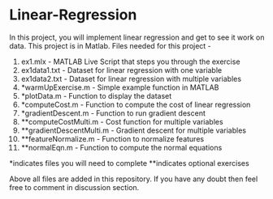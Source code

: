 # Linear-Regression

In this project, you will implement linear regression and get to see it work on data.
This project is in Matlab.
Files needed for this project -

1. ex1.mlx - MATLAB Live Script that steps you through the exercise
2. ex1data1.txt - Dataset for linear regression with one variable
3. ex1data2.txt - Dataset for linear regression with multiple variables
4. *warmUpExercise.m - Simple example function in MATLAB
5. *plotData.m - Function to display the dataset
6. *computeCost.m - Function to compute the cost of linear regression
7. *gradientDescent.m - Function to run gradient descent
8. **computeCostMulti.m - Cost function for multiple variables
9. **gradientDescentMulti.m - Gradient descent for multiple variables
10. **featureNormalize.m - Function to normalize features
11. **normalEqn.m - Function to compute the normal equations

*indicates files you will need to complete
**indicates optional exercises

Above all files are added in this repository.
If you have any doubt then feel free to comment in discussion section.
